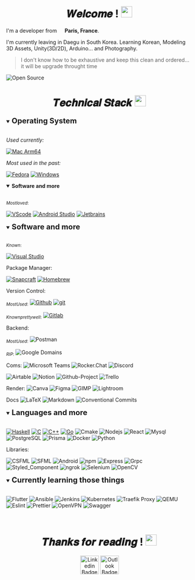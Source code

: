 <h1 align="center">𝑾𝒆𝒍𝒄𝒐𝒎𝒆 ! <img src="https://emojis.slackmojis.com/emojis/images/1531849430/4246/blob-sunglasses.gif?1531849430" width="30"/></h1>

I'm a developer from <img src="https://cdn-icons-png.flaticon.com/512/197/197560.png" width="13"/> **Paris, France**.

I'm currently leaving in Daegu in South Korea. Learning Korean, Modeling 3D Assets, Unity(3D/2D), Arduino... and Photography.

> I don't know how to be exhaustive and keep this clean and ordered... it will be upgrade throught time
 
<img src="https://badges.frapsoft.com/os/v2/open-source.svg?v=103" alt="Open Source"/>


<!-- ![ghchart](https://ghchart.rshah.org/perry-chouteau)-->

<!--![GitHub Stats](https://github-readme-stats.vercel.app/api?username=perry-chouteau&show_icons=true&theme=dark&disable_animations=true)-->
<!--[![Top Langs](https://github-readme-stats.vercel.app/api/top-langs/?username=perry-chouteau&hide=html,css,scss,objective-c,perl&langs_count=10&layout=compact&theme=dark&disable_animations=true)](https://github.com/Perry-chouteau/Perry-chouteau)-->

<!--
### Test:

$\qquad$ a

- Global
 - 

- Backend
- Front
- Other
 - 

 - Language 
 - Backend
- Assets & more..
  - Software
    - 1
    - 2


-->


<h1 align=center>𝑻𝒆𝒄𝒉𝒏𝒊𝒄𝒂𝒍 𝑺𝒕𝒂𝒄𝒌 <img src="https://emojis.slackmojis.com/emojis/images/1643514558/5570/confused_dog.gif?1643514558" width="30"/></h1>

<details open>
  <summary><b style="font-size:20px;">Operating System</b></summary>
  <br/>

*Used currently:*

[![Mac Arm64](https://img.shields.io/badge/-Mac%20Arm64-000000?style=flat&logo=apple&logoColor=white)](https://www.apple.com/uk/newsroom/2023/01/apple-unveils-m2-pro-and-m2-max-next-generation-chips-for-next-level-workflows)

*Most used in the past:*


[![Fedora](https://img.shields.io/badge/-Linux-51A2DA?style=flat&logo=fedora&logoColor=white)](https://en.wikipedia.org/wiki/Linux)
[![Windows](https://img.shields.io/badge/-Windows-0078D6?style=flat&logo=windows-11&logoColor=white)](https://en.wikipedia.org/wiki/Microsoft_Windows)

</details>

<details open>
  <summary><b>Software and more</b></summary>
  <br/>

$_{Most loved:}$

[![VScode](https://img.shields.io/badge/-VScode-007ACC?style=flat&logo=visual-studio-code&logoColor=white)](https://code.visualstudio.com/?wt.mc_id=DX_841432)
[![Android Studio](https://img.shields.io/badge/-Android_Studio-3DDC84?style=flat&logo=android-studio&logoColor=white)](https://developer.android.com/studio)
[![Jetbrains](https://img.shields.io/badge/-JetBrains-000000?style=flat&logo=jetbrains&logoColor=white)](https://www.jetbrains.com)

</details>

<details open>
  <summary><b style="font-size:20px">Software and more</b></summary>
  <br/>



$_{Known:}$


[![Visual Studio](https://img.shields.io/badge/-Visual_Studio-5C2D91?style=flat&logo=visual-studio&logoColor=white)](https://visualstudio.microsoft.com/#vs-section)

Package Manager:

[![Snapcraft](https://img.shields.io/badge/-Snapcraft-82BEA0?style=flat&logo=snapcraft&logoColor=white)](https://snapcraft.io)
[![Homebrew](https://img.shields.io/badge/-Homebrew-2E2A24?style=flat&logo=homebrew&logoColor=white)](https://brew.sh)

Version Control:

$_{Most Used:}$
[![Github](https://img.shields.io/badge/-Github-000000?style=flat&logo=github&logoColor=white)](https://github.com)
[![git](https://img.shields.io/badge/-Git-F05032?style=flat&logo=git&logoColor=white)](https://git-scm.com)

$_{Known pretty well:}$
[![Gitlab](https://img.shields.io/badge/-Gitlab-FC6D26?style=flat&logo=gitlab&logoColor=white)](https://gitlab.com)

Backend:

$_{Most Used:}$
![Postman](https://img.shields.io/badge/-Postman-FF6C37?style=flat&logo=postman&logoColor=white)

$_{RIP:}$
![Google Domains](https://img.shields.io/badge/-Google_Domains-4285F4?style=flat&logo=google-domains&logoColor=white)

Coms:
![Microsoft Teams](https://img.shields.io/badge/-Microsoft_Teams-6264A7?style=flat&logo=microsoftteams&logoColor=white)
![Rocker.Chat](https://img.shields.io/badge/-Rocker.Chat-F5455C?style=flat&logo=rocket.chat&logoColor=white)
![Discord](https://img.shields.io/badge/-Discord-5865F2?style=flat&logo=discord&logoColor=white)

![Airtable](https://img.shields.io/badge/-Airtable-18BFFF?style=flat&logo=airtable&logoColor=white)
![Notion](https://img.shields.io/badge/-Notion-000000?style=flat&logo=notion&logoColor=white)
![Github-Project](https://img.shields.io/badge/-GithubProject-0052CC?style=flat&logo=trello&logoColor=white)
![Trello](https://img.shields.io/badge/-Trello-0052CC?style=flat&logo=trello&logoColor=white)

Render:
![Canva](https://img.shields.io/badge/-Canva-00C4CC?style=flat&logo=canva&logoColor=white)
![Figma](https://img.shields.io/badge/-Figma-F24E1E?style=flat&logo=figma&logoColor=white)
![GIMP](https://img.shields.io/badge/-GIMP-5C5543?style=flat&logo=gimp&logoColor=white)
![Lightroom](https://img.shields.io/badge/-Adobe_Lightroom-31A8FF?style=flat&logo=adobelightroom&logoColor=white)


Docs 
![LaTeX](https://img.shields.io/badge/-LaTeX-008080?style=flat&logo=latex&logoColor=white)
![Markdown](https://img.shields.io/badge/-Markdown-000000?style=flat&logo=markdown&logoColor=white)
![Conventional Commits](https://img.shields.io/badge/-Conventional_Commits-FE5196?style=flat&logo=Conventional-Commits&logoColor=white)

</details>

<details open>
  <summary><b style="font-size:20px">Languages and more</b></summary>
  <br/>

[![Haskell](https://img.shields.io/badge/-Haskell-5D4F85?style=flat&logo=haskell&logoColor=white)](https://www.haskell.org)
[![C](https://img.shields.io/badge/-C-A8B9CC?style=flat&logo=c&logoColor=white)](https://en.wikipedia.org/wiki/C_(programming_language))
[![C++](https://img.shields.io/badge/-C++-00599C?style=flat&logo=c%2B%2B&logoColor=white)](https://en.wikipedia.org/wiki/C%2B%2B)
[![Go](https://img.shields.io/badge/-Go-00ADD8?style=flat&logo=go&logoColor=white)](https://go.dev)
![Cmake](https://img.shields.io/badge/-Cmake-064F8C?style=flat&logo=cmake&logoColor=white)
![Nodejs](https://img.shields.io/badge/-Nodejs-43853d?style=flat&logo=Node.js&logoColor=white)
![React](https://img.shields.io/badge/-React-45b8d8?style=flat&logo=react&logoColor=white)
![Mysql](https://img.shields.io/badge/-Mysql-4479A1?style=flat&logo=MySQL&logoColor=white)
![PostgreSQL](https://img.shields.io/badge/-PostgreSQL-4169E1?style=flat&logo=postgresql&logoColor=white)
![Prisma](https://img.shields.io/badge/-Prisma-white?style=flat&logo=prisma&logoColor=4169E1)
![Docker](https://img.shields.io/badge/-Docker-46a2f1?style=flat&logo=docker&logoColor=white)
![Python](https://img.shields.io/badge/-Python-3776AB?style=flat&logo=flutter&logoColor=white)

Libraries:


![CSFML](https://img.shields.io/badge/-CSFML-8CC445?style=flat&logo=SFML&logoColor=white)
![SFML](https://img.shields.io/badge/-SFML-8CC445?style=flat&logo=SFML&logoColor=white)
![Android](https://img.shields.io/badge/-Android-3DDC84?style=flat&logo=android&logoColor=white)
![npm](https://img.shields.io/badge/-NPM-CC0C0C?style=flat&logo=npm&logoColor=white)
![Express](https://img.shields.io/badge/-Express-000000?style=flat&logo=express&logoColor=white)
![Grpc](https://img.shields.io/badge/-Grpc-5ac5c5?style=flat&logo=trpc&logoColor=white)
![Styled_Component](https://img.shields.io/badge/-Styled_Components-DB7093?style=flat&logo=styled-components&logoColor=white)
![ngrok](https://img.shields.io/badge/-ngrok-1F1E37?style=flat&logo=ngrok&logoColor=white)
![Selenium](https://img.shields.io/badge/-Selenium-43B02A?style=flat&logo=selenium&logoColor=white)
![OpenCV](https://img.shields.io/badge/-OpenCV-5C3EE8?style=flat&logo=opencv&logoColor=white)

</details>


<details open>
  <summary><b style="font-size:20px">Currently learning those things</b></summary>
  <br/>

![Flutter](https://img.shields.io/badge/-Flutter-02569B?style=flat&logo=flutter&logoColor=white)
![Ansible](https://img.shields.io/badge/-Ansible-EE0000?style=flat&logo=ansible&logoColor=white)
![Jenkins](https://img.shields.io/badge/-Jenkins-D24939?style=flat&logo=jenkins&logoColor=white)
![Kubernetes](https://img.shields.io/badge/-Kubernetes-326CE5?style=flat&logo=kubernetes&logoColor=white)
![Traefik Proxy](https://img.shields.io/badge/-Traefik_Proxy-24A1C1?style=flat&logo=traefik-proxy&logoColor=white)
![QEMU](https://img.shields.io/badge/-QEMU-FF6600?style=flat&logo=qemu&logoColor=white)
![Eslint](https://img.shields.io/badge/-Eslint-8080F2?style=flat&logo=eslint&logoColor=white)
![Prettier](https://img.shields.io/badge/-Prettier-F7B93E?style=flat&logo=prettier&logoColor=white)
![OpenVPN](https://img.shields.io/badge/-OpenVPN-EA7E20?style=flat&logo=openvpn&logoColor=white)
![Swagger](https://img.shields.io/badge/-Swagger-85EA2D?style=flat&logo=swagger&logoColor=white)

</details>
</br>


<h1 align=center>𝑻𝒉𝒂𝒏𝒌𝒔 𝒇𝒐𝒓 𝒓𝒆𝒂𝒅𝒊𝒏𝒈 ! <img src="https://emojis.slackmojis.com/emojis/images/1643514872/8868/blob_cozy.png?1643514872" width="30"/></h1>

<div align=center>

<!--<a href="https://github.com/Perry-chouteau" ><img alt="Github Badge" src="https://img.shields.io/badge/-Github-black?style=flat&logo=Github&logoColor=blackwhite?link=https://github.com/Perry-chouteau" height="50"/></a>-->
<a href="https://www.linkedin.com/in/perry-chouteau-56292a206/" ><img alt="Linkedin Badge" src="https://img.shields.io/badge/-Linkedin-blue?style=flat&logo=Linkedin&logoColor=white&link=https://www.linkedin.com/in/perry-chouteau-56292a206/)" height="50"/></a>
<a href="mailto:perry.chouteau@epitech.eu" ><img alt="Outlook Badge" src="https://img.shields.io/badge/-Outlook-0078d4?style=flat&logo=MicrosoftOutlook&logoColor=blue?&link=mailto:perry.chouteau@epitech.eu)" height="50"/></a>

</div>
